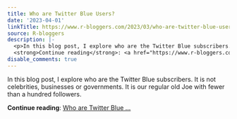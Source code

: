 ```yaml
---
title: Who are Twitter Blue Users?
date: '2023-04-01'
linkTitle: https://www.r-bloggers.com/2023/03/who-are-twitter-blue-users/
source: R-bloggers
description: |-
  <p>In this blog post, I explore who are the Twitter Blue subscribers. It is not celebrities, businesses or governments. It is our regular old Joe with fewer than a hundred followers.</p>
  <strong>Continue reading</strong>: <a href="https://www.r-bloggers.com/2023/03/who-are-twitter-blue-users/">Who are Twitter Blue ...
disable_comments: true
---
```

<p>In this blog post, I explore who are the Twitter Blue subscribers. It is not celebrities, businesses or governments. It is our regular old Joe with fewer than a hundred followers.</p>
<strong>Continue reading</strong>: <a href="https://www.r-bloggers.com/2023/03/who-are-twitter-blue-users/">Who are Twitter Blue ...